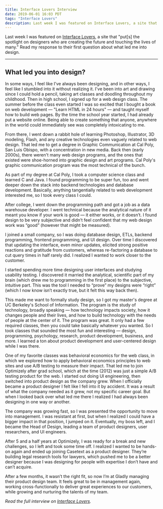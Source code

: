 ```yaml
---
title: Interface Lovers Interview
date: 2019-06-01 16:03 PDT
tags: "Interface Lovers"
description: Last week I was featured on Interface Lovers, a site that "put[s] the spotlight on designers who are creating the future and touching the lives of many." Read my response to their first question about what led me into design.
---
```


Last week I was featured on [Interface Lovers](https://interfacelovers.com/interviews/jeff-zych), a site that "put[s] the spotlight on designers who are creating the future and touching the lives of many." Read my response to their first question about what led me into design.

---

## What led you into design?

In some ways, I feel like I’ve always been designing, and in other ways, I feel like I stumbled into it without realizing it. I've been into art and drawing since I could hold a pencil, taking art classes and doodling throughout my childhood. Then in high school, I signed up for a web design class. The summer before the class even started I was so excited that I bought a book on web development — "Learn HTML in 24 hours" — and taught myself how to build web pages. By the time the school year started, I had already put a website online. Being able to create something that anyone, anywhere in the world could immediately see was completely intoxicating to me.

From there, I went down a rabbit hole of learning Photoshop, Illustrator, 3D modeling, Flash, and any creative technologies even vaguely related to web design. That led me to get a degree in Graphic Communication at Cal Poly, San Luis Obispo, with a concentration in new media. Back then (early 2000s), there weren't many web design programs, and the ones that existed were shoe-horned into graphic design and art programs. Cal Poly's graphic communication program was the most technical of the bunch.

As part of my degree at Cal Poly, I took a computer science class and learned C and Java. I found programming to be super fun, too and went deeper down the stack into backend technologies and database development. Basically, anything tangentially related to web development interested me, so I took every class I could.

After college, I went down the programming path and got a job as a data warehouse developer. I went technical because the analytical nature of it meant you know if your work is good — it either works, or it doesn’t. I found design to be very subjective and didn’t feel confident that my web design work was “good” (however that might be measured).

I joined a small company, so I was doing database design, ETLs, backend programming, frontend programming, and UI design. Over time I discovered that updating the interface, even minor updates, elicited strong positive reactions and gratitude from customers, whereas re-factoring a database to cut query times in half rarely did. I realized I wanted to work closer to the customer.

I started spending more time designing user interfaces and studying usability testing. I discovered it married the analytical, scientific part of my brain (which drew me to programming in the first place) to the subjective, intuitive part. This was the tool I needed to “prove” my designs were “right” (which I now know isn’t exactly true, but it felt this way back then).

This made me want to formally study design, so I got my master's degree at UC Berkeley's School of Information. The program is the study of technology, broadly speaking — how technology impacts society, how it changes people and their lives, and how to build technology with the needs of people at the center of it. The program was great. It only had a few required classes, then you could take basically whatever you wanted. So I took classes that sounded the most fun and interesting — design, programming, psychology, research, product development, business, and more. I learned a ton about product development and user-centered design while I was there.

One of my favorite classes was behavioral economics for the web class, in which we explored how to apply behavioral economics principles to web sites and use A/B testing to measure their impact. That led me to join Optimizely after grad school, which at the time (2012) was just a simple A/B testing product for the web. I started out doing UI engineering, then switched into product design as the company grew. When I officially became a product designer I felt like I fell into it by accident. It was a result of what the company needed as it grew, not my specific career goal. But when I looked back over what led me there I realized I had always been designing in one way or another.

The company was growing fast, so I was presented the opportunity to move into management. I was resistant at first, but when I realized I could have a bigger impact in that position, I jumped on it. Eventually, my boss left, and I became the Head of Design, leading a team of product designers, user researchers, and UI engineers.

After 5 and a half years at Optimizely, I was ready for a break and new challenges, so I left and took some time off. I realized I wanted to be hands-on again and ended up joining Casetext as a product designer. They’re building legal research tools for lawyers, which pushed me to be a better designer because I was designing for people with expertise I don’t have and can’t acquire.

After a few months, it wasn’t the right fit, so now I’m at Gladly managing their product design team. It feels great to be in management again, working cross-functionally to deliver great experiences to our customers, while growing and nurturing the talents of my team.

_Read the full interview on [Interface Lovers](https://interfacelovers.com/interviews/jeff-zych)._
